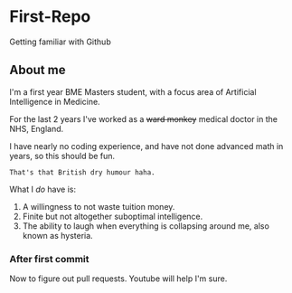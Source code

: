 # First-Repo
Getting familiar with Github

## About me

I'm a first year BME Masters student, with a focus area of Artificial Intelligence in Medicine.

For the last 2 years I've worked as a ~~ward monkey~~ medical doctor in the NHS, England.

I have nearly no coding experience, and have not done advanced math in years, so this should be fun.

`That's that British dry humour haha.`


What I *do* have is:

1. A willingness to not waste tuition money.
2. Finite but not altogether suboptimal intelligence.
3. The ability to laugh when everything is collapsing around me, also known as hysteria.

### After first commit

Now to figure out pull requests.
Youtube will help I'm sure.
